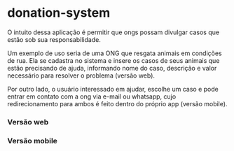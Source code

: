# donation-system

O intuito dessa aplicação é permitir que ongs possam divulgar casos que estão sob sua responsabilidade.

 Um exemplo de uso seria de uma ONG que resgata animais em condições de rua. 
 Ela se cadastra no sistema e insere os casos de seus animais que estão precisando de ajuda, informando nome do caso, 
 descrição e valor necessário para resolver o problema (versão web).

 Por outro lado, o usuário interessado em ajudar, escolhe um caso e pode entrar em contato com a ong via e-mail 
 ou whatsapp, cujo redirecionamento para ambos é feito dentro do próprio app (versão mobile).

<h3>Versão web</h3>


<h3>Versão mobile</h3>



